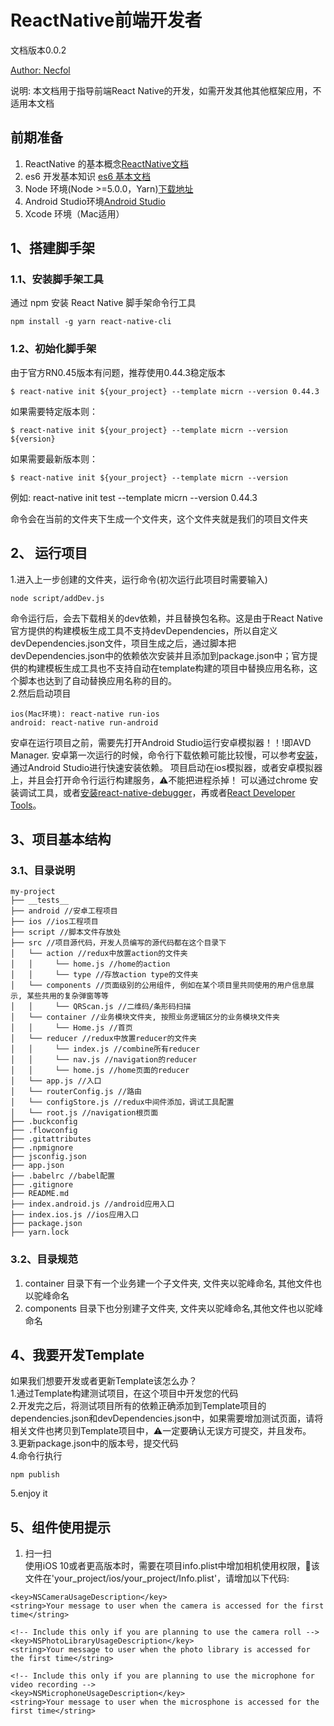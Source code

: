 # ReactNative前端开发者

文档版本0.0.2

[Author: Necfol](https://github.com/necfol)

说明: 本文档用于指导前端React Native的开发，如需开发其他其他框架应用，不适用本文档
## 前期准备
1. ReactNative 的基本概念[ReactNative文档](https://facebook.github.io/react-native/docs/getting-started.html)
2. es6 开发基本知识 [es6 基本文档](http://es6.ruanyifeng.com/)
3. Node 环境(Node >=5.0.0，Yarn)[下载地址](https://nodejs.org/zh-cn/)
4. Android Studio环境[Android Studio](https://developer.android.com/studio/install.html?hl=zh-cn)
5. Xcode 环境（Mac适用）

## 1、搭建脚手架
### 1.1、安装脚手架工具
通过 npm 安装 React Native 脚手架命令行工具

```
npm install -g yarn react-native-cli

```
### 1.2、初始化脚手架

由于官方RN0.45版本有问题，推荐使用0.44.3稳定版本
```
$ react-native init ${your_project} --template micrn --version 0.44.3

```
如果需要特定版本则：

```
$ react-native init ${your_project} --template micrn --version ${version}

```

如果需要最新版本则：

```
$ react-native init ${your_project} --template micrn --version

```

例如: react-native init test --template micrn --version 0.44.3

命令会在当前的文件夹下生成一个文件夹，这个文件夹就是我们的项目文件夹
## 2、 运行项目
1.进入上一步创建的文件夹，运行命令(初次运行此项目时需要输入)

```
node script/addDev.js
```
命令运行后，会去下载相关的dev依赖，并且替换包名称。这是由于React Native官方提供的构建模板生成工具不支持devDependencies，所以自定义devDependencies.json文件，项目生成之后，通过脚本把devDependencies.json中的依赖依次安装并且添加到package.json中；官方提供的构建模板生成工具也不支持自动在template构建的项目中替换应用名称，这个脚本也达到了自动替换应用名称的目的。<br>
2.然后启动项目

```
ios(Mac环境): react-native run-ios
android: react-native run-android

```
安卓在运行项目之前，需要先打开Android Studio运行安卓模拟器！！!即AVD Manager.
安卓第一次运行的时候，命令行下载依赖可能比较慢，可以参考[安装](https://reactnative.cn/docs/0.46/getting-started.html#content)，通过Android Studio进行快速安装依赖。
项目启动在ios模拟器，或者安卓模拟器上，并且会打开命令行运行构建服务，⚠️不能把进程杀掉！
可以通过chrome 安装调试工具，或者[安装react-native-debugger](https://github.com/jhen0409/react-native-debugger)，再或者[React Developer Tools](https://facebook.github.io/react-native/docs/debugging.html)。

## 3、项目基本结构
### 3.1、目录说明
```
my-project
├── __tests__
├── android //安卓工程项目
├── ios //ios工程项目
├── script //脚本文件存放处
├── src //项目源代码，开发人员编写的源代码都在这个目录下
│   └── action //redux中放置action的文件夹
│   │     └── home.js //home的action
│   │     └── type //存放action type的文件夹
│   └── components //页面级别的公用组件, 例如在某个项目里共同使用的用户信息展示, 某些共用的复杂弹窗等等
│   │     └── QRScan.js //二维码/条形码扫描
│   └── container //业务模块文件夹, 按照业务逻辑区分的业务模块文件夹
│   │     └── Home.js //首页
│   └── reducer //redux中放置reducer的文件夹
│   │     └── index.js //combine所有reducer
│   │     └── nav.js //navigation的reducer
│   │     └── home.js //home页面的reducer
│   └── app.js //入口
│   └── routerConfig.js //路由
│   └── configStore.js //redux中间件添加，调试工具配置
│   └── root.js //navigation根页面
├── .buckconfig
├── .flowconfig
├── .gitattributes
├── .npmignore
├── jsconfig.json
├── app.json
├── .babelrc //babel配置
├── .gitignore
├── README.md
├── index.android.js //android应用入口
├── index.ios.js //ios应用入口
├── package.json
├── yarn.lock
```
### 3.2、目录规范
1. container 目录下有一个业务建一个子文件夹, 文件夹以驼峰命名, 其他文件也以驼峰命名
2. components 目录下也分别建子文件夹, 文件夹以驼峰命名,其他文件也以驼峰命名

## 4、我要开发Template

如果我们想要开发或者更新Template该怎么办？<br>
1.通过Template构建测试项目，在这个项目中开发您的代码<br>
2.开发完之后，将测试项目所有的依赖正确添加到Template项目的dependencies.json和devDependencies.json中，如果需要增加测试页面，请将相关文件也拷贝到Template项目中，⚠️一定要确认无误方可提交，并且发布。<br>
3.更新package.json中的版本号，提交代码<br>
4.命令行执行

```
npm publish

```
5.enjoy it

## 5、组件使用提示

1. 扫一扫<br>
使用iOS 10或者更高版本时，需要在项目info.plist中增加相机使用权限，该文件在'your_project/ios/your_project/Info.plist'，请增加以下代码:

```
<key>NSCameraUsageDescription</key>
<string>Your message to user when the camera is accessed for the first time</string>

<!-- Include this only if you are planning to use the camera roll -->
<key>NSPhotoLibraryUsageDescription</key>
<string>Your message to user when the photo library is accessed for the first time</string>

<!-- Include this only if you are planning to use the microphone for video recording -->
<key>NSMicrophoneUsageDescription</key>
<string>Your message to user when the microsphone is accessed for the first time</string>
```